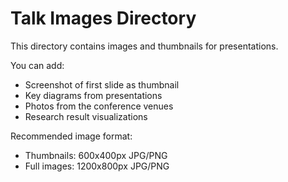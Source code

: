 # Talk Images Directory

This directory contains images and thumbnails for presentations.

You can add:
- Screenshot of first slide as thumbnail
- Key diagrams from presentations
- Photos from the conference venues
- Research result visualizations

Recommended image format:
- Thumbnails: 600x400px JPG/PNG
- Full images: 1200x800px JPG/PNG